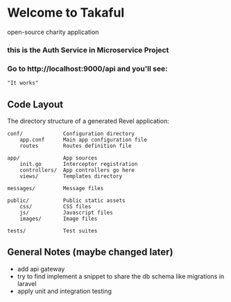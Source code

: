 # Welcome to Takaful

open-source charity application

### this is the Auth Service in Microservice Project


### Go to http://localhost:9000/api and you'll see:

    "It works"

## Code Layout

The directory structure of a generated Revel application:

    conf/             Configuration directory
        app.conf      Main app configuration file
        routes        Routes definition file

    app/              App sources
        init.go       Interceptor registration
        controllers/  App controllers go here
        views/        Templates directory

    messages/         Message files

    public/           Public static assets
        css/          CSS files
        js/           Javascript files
        images/       Image files

    tests/            Test suites


## General Notes (maybe changed later)
* add api gateway
* try to find implement a snippet to share the db schema like migrations in laravel
* apply unit and integration testing
